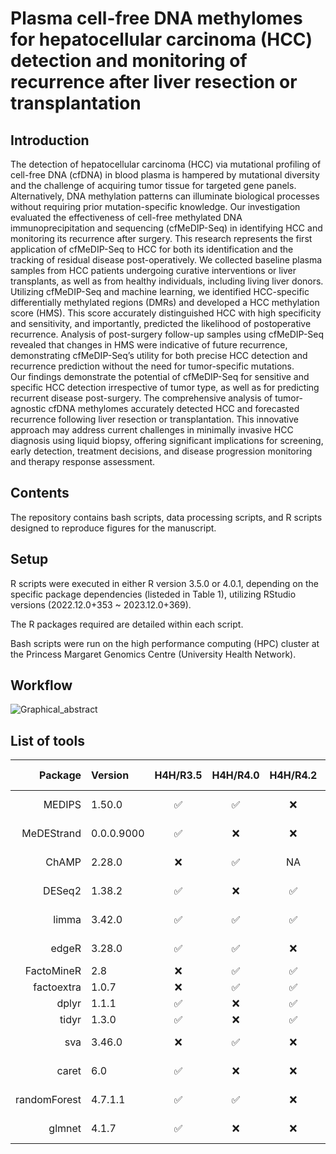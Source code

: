 # Plasma cell-free DNA methylomes for hepatocellular carcinoma (HCC) detection and monitoring of recurrence after liver resection or transplantation

## Introduction
The detection of hepatocellular carcinoma (HCC) via mutational profiling of cell-free DNA (cfDNA) in blood plasma is hampered by mutational diversity and the challenge of acquiring tumor tissue for targeted gene panels. Alternatively, DNA methylation patterns can illuminate biological processes without requiring prior mutation-specific knowledge. Our investigation evaluated the effectiveness of cell-free methylated DNA immunoprecipitation and sequencing (cfMeDIP-Seq) in identifying HCC and monitoring its recurrence after surgery.
This research represents the first application of cfMeDIP-Seq to HCC for both its identification and the tracking of residual disease post-operatively. We collected baseline plasma samples from HCC patients undergoing curative interventions or liver transplants, as well as from healthy individuals, including living liver donors. Utilizing cfMeDIP-Seq and machine learning, we identified HCC-specific differentially methylated regions (DMRs) and developed a HCC methylation score (HMS). This score accurately distinguished HCC with high specificity and sensitivity, and importantly, predicted the likelihood of postoperative recurrence. Analysis of post-surgery follow-up samples using cfMeDIP-Seq revealed that changes in HMS were indicative of future recurrence, demonstrating cfMeDIP-Seq’s utility for both precise HCC detection and recurrence prediction without the need for tumor-specific mutations.  
Our findings demonstrate the potential of cfMeDIP-Seq for sensitive and specific HCC detection irrespective of tumor type, as well as for predicting recurrent disease post-surgery. The comprehensive analysis of tumor-agnostic cfDNA methylomes accurately detected HCC and forecasted recurrence following liver resection or transplantation. This innovative approach may address current challenges in minimally invasive HCC diagnosis using liquid biopsy, offering significant implications for screening, early detection, treatment decisions, and disease progression monitoring and therapy response assessment.

## Contents
The repository contains bash scripts, data processing scripts, and R scripts designed to reproduce figures for the manuscript.

## Setup
R scripts were executed in either R version 3.5.0 or 4.0.1, depending on the specific package dependencies (listeded in Table 1), utilizing RStudio versions (2022.12.0+353 ~ 2023.12.0+369).  

The R packages required are detailed within each script.  

Bash scripts were run on the high performance computing (HPC) cluster at the Princess Margaret Genomics Centre (University Health Network).

## Workflow
![Graphical_abstract](https://github.com/pughlab/HCC_cfMeDIP/assets/109993615/91b31a5c-1920-4214-99c9-5d5c28981fb4)

## List of tools
|      Package | Version    | H4H/R3.5 | H4H/R4.0 | H4H/R4.2 | --mem  | running time |
| -----------: | :--------- | :------: | :------: | :------: | ------ | ------------ |
|       MEDIPS | 1.50.0     |   ✅    |    ✅     |  ❌  | ≥ 180G | ~1 day       |
|   MeDEStrand | 0.0.0.9000 |    ✅    |  ❌  |  ❌  | ≥ 180G | 1~2 days     |
|        ChAMP | 2.28.0     |  ❌  |    ✅     |    NA    | ≥ 300G | 1~2 days     |
|       DESeq2 | 1.38.2     |    ✅     |  ❌  |    ✅     | ≥ 180G | ~1 day       |
|        limma | 3.42.0     |    ✅     |    ✅     |    ✅     |        | 1~2 days     |
|        edgeR | 3.28.0     |    ✅     |    ✅    |  ❌  |        | 1~2 days     |
|   FactoMineR | 2.8        |  ❌  |    ✅    |    ✅    |        |              |
|   factoextra | 1.0.7      |  ❌  |    ✅     |    ✅     |        |              |
|        dplyr | 1.1.1      |    ✅    |  ❌  |    ✅     |        |              |
|        tidyr | 1.3.0      |    ✅     |  ❌  |    ✅     |        |              |
|          sva | 3.46.0     |  ❌ |    ✅     |  ❌ | ≥ 500G | ~1 day       |
|        caret | 6.0        |    ✅     |  ❌  |  ❌ | ≥ 80G  | ~2 days      |
| randomForest | 4.7.1.1    |    ✅    |    ✅     | ❌  | ≥ 80G  | ~2 days      |
|       glmnet | 4.1.7      |    ✅     |  ❌  |  ❌  | ≥ 80G  | ~2 days      |
